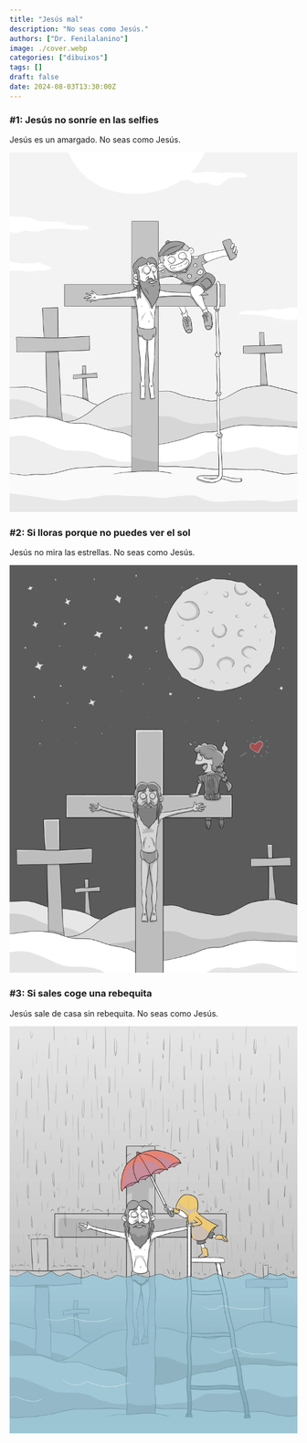 ```yaml
---
title: "Jesús mal"
description: "No seas como Jesús."
authors: ["Dr. Fenilalanino"]
image: ./cover.webp
categories: ["dibuixos"]
tags: []
draft: false
date: 2024-08-03T13:30:00Z
---
```


### #1: Jesús no sonríe en las selfies

Jesús es un amargado. No seas como Jesús.

![Jesús 101: Jesús no sonríe en las selfies](jesus_sonrie.webp "Jesús 101: Jesús no sonríe en las selfies")

### #2: Si lloras porque no puedes ver el sol

Jesús no mira las estrellas. No seas como Jesús.

![Jesús 102: Si lloras porque no puedes ver el sol](jesus_estrellas.webp "Jesús 102: Si lloras porque no puedes ver el sol")

### #3: Si sales coge una rebequita

Jesús sale de casa sin rebequita. No seas como Jesús.

![Jesús 103: Si sales coge una rebequita](jesus_pluja.webp "Jesús 102: Si sales coge una rebequita")
